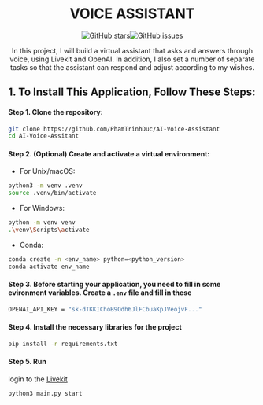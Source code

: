 
<div align="center">

# VOICE ASSISTANT

</div>

<div align="center">


[![GitHub stars](https://img.shields.io/github/stars/PhamTrinhDuc/AI-Voice-Assistant)](https://github.com/PhamTrinhDuc/AI-Voice-Assistant/stargazers)[![GitHub issues](https://img.shields.io/github/issues/PhamTrinhDuc/CAI-Voice-Assistant)](https://github.com/PhamTrinhDuc/AI-Voice-Assistant/issues)

In this project, I will build a virtual assistant that asks and answers through voice, using Livekit and OpenAI. In addition, I also set a number of separate tasks so that the assistant can respond and adjust according to my wishes.

</div>


## **1. To Install This Application, Follow These Steps:**
#### Step 1. Clone the repository:
```bash
git clone https://github.com/PhamTrinhDuc/AI-Voice-Assistant
cd AI-Voice-Assitant
```
#### Step 2. (Optional) Create and activate a virtual environment:
- For Unix/macOS:
```bash
python3 -m venv .venv
source .venv/bin/activate
```

- For Windows:
```bash
python -m venv venv
.\venv\Scripts\activate
```
- Conda:
```bash
conda create -n <env_name> python=<python_version> 
conda activate env_name
```
#### Step 3. Before starting your application, you need to fill in some evironment variables. Create a `.env` file and fill in these
```bash
OPENAI_API_KEY = "sk-dTKKIChoB9Odh6JlFCbuaKpJVeojvF..."
```

#### Step 4. Install the necessary libraries for the project 
```bash
pip install -r requirements.txt
```
#### Step 5. Run
login to the [Livekit](https://livekit.io/)
```
python3 main.py start
```
